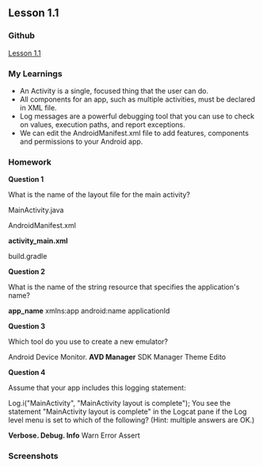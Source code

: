 
## Lesson 1.1

### Github
[Lesson 1.1](https://github.com/apeksha20/CS5520MobileApplicationDevelopment/tree/main/Lesson1_1)

### My Learnings
* An Activity is a single, focused thing that the user can do.
* All components for an app, such as multiple activities, must be declared in XML file.
* Log messages are a powerful debugging tool that you can use to check on values, execution paths, and report exceptions.
* We can edit the AndroidManifest.xml file to add features, components and permissions to your Android app.


### Homework

**Question 1**

What is the name of the layout file for the main activity?

MainActivity.java

AndroidManifest.xml

**activity_main.xml**

build.gradle


**Question 2**

What is the name of the string resource that specifies the application's name?  

**app_name**
xmlns:app
android:name
applicationId

**Question 3**

Which tool do you use to create a new emulator?  

Android Device Monitor. 
**AVD Manager**
SDK Manager 
Theme Edito

**Question 4**

Assume that your app includes this logging statement:  

Log.i("MainActivity", "MainActivity layout is complete");
You see the statement "MainActivity layout is complete" in the Logcat pane if the Log level menu is set to which of the following? (Hint: multiple answers are OK.)

**Verbose. 
Debug. 
Info** 
Warn
Error
Assert

### Screenshots
